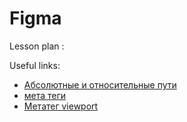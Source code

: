 ﻿# Figma

Lesson plan :


Useful links:
+ [Абсолютные и относительные пути](http://htmlbook.ru/samhtml/ssylki/absolyutnye-i-otnositelnye-ssylki)
+ [мета теги](http://htmlbook.ru/html/meta)
+ [Метатег viewport](https://timeweb.com/ru/community/articles/metateg-viewport-pochemu-on-vazhen-i-kak-ego-pravilno-ispolzovat)